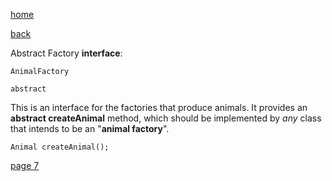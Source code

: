 [home](./page01.md)

[back](./page05.md)

Abstract Factory **interface**:

```
AnimalFactory
```

```
abstract
```

This is an interface for the factories that produce animals. It provides an **abstract createAnimal** method, which should be implemented by *any* class that intends to be an "**animal factory**".

```
Animal createAnimal();
```


[page 7](./page07.md)
